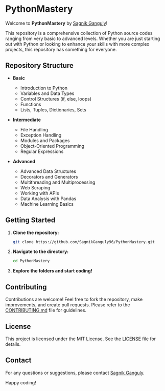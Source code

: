 # PythonMastery

Welcome to **PythonMastery** by [Sagnik Ganguly](https://github.com/SagnikGanguly96)!

This repository is a comprehensive collection of Python source codes ranging from very basic to advanced levels. Whether you are just starting out with Python or looking to enhance your skills with more complex projects, this repository has something for everyone.

## Repository Structure

- **Basic**
  - Introduction to Python
  - Variables and Data Types
  - Control Structures (if, else, loops)
  - Functions
  - Lists, Tuples, Dictionaries, Sets

- **Intermediate**
  - File Handling
  - Exception Handling
  - Modules and Packages
  - Object-Oriented Programming
  - Regular Expressions

- **Advanced**
  - Advanced Data Structures
  - Decorators and Generators
  - Multithreading and Multiprocessing
  - Web Scraping
  - Working with APIs
  - Data Analysis with Pandas
  - Machine Learning Basics

## Getting Started

1. **Clone the repository:**
   ```bash
   git clone https://github.com/SagnikGanguly96/PythonMastery.git
   ```
2. **Navigate to the directory:**
   ```bash
   cd PythonMastery
   ```
3. **Explore the folders and start coding!**

## Contributing

Contributions are welcome! Feel free to fork the repository, make improvements, and create pull requests. Please refer to the [CONTRIBUTING.md](CONTRIBUTING.md) file for guidelines.

## License

This project is licensed under the MIT License. See the [LICENSE](LICENSE) file for details.

## Contact

For any questions or suggestions, please contact [Sagnik Ganguly](https://github.com/SagnikGanguly96).

Happy coding!

